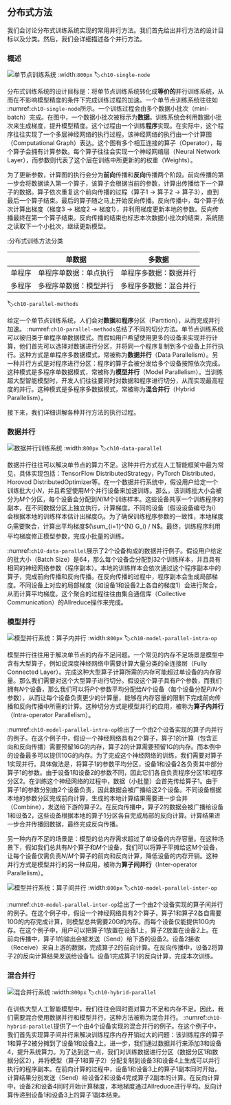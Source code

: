 ## 分布式方法

我们会讨论分布式训练系统实现的常用并行方法。我们首先给出并行方法的设计目标以及分类。然后，我们会详细描述各个并行方法。

### 概述

![单节点训练系统](../img/ch09/ch10-single-node.png)
:width:`800px`
:label:`ch10-single-node`

分布式训练系统的设计目标是：将单节点训练系统转化成**等价的**并行训练系统，从而在不影响模型精度的条件下完成训练过程的加速。一个单节点训练系统往往如 :numref:`ch10-single-node`所示。一个训练过程会由多个数据小批次（mini-batch）完成。在图中，一个数据小批次被标示为**数据**。训练系统会利用数据小批次来生成梯度，提升模型精度。这个过程由一个训练**程序**实现。在实际中，这个程序往往实现了一个多层神经网络的执行过程。该神经网络的执行由一个计算图（Computational Graph）表达。这个图有多个相互连接的算子（Operator），每个算子会拥有计算参数。每个算子往往会实现一个神经网络层（Neural Network Layer），而参数则代表了这个层在训练中所更新的的权重（Weights）。

为了更新参数，计算图的执行会分为**前向**传播和**反向**传播两个阶段。前向传播的第一步会将数据读入第一个算子，该算子会根据当前的参数，计算出传播给下一个算子的数据。算子依次重复这个前向传播的过程（算子1 -\> 算子2 -\> 算子3），直到最后一个算子结束。最后的算子随之马上开始反向传播。反向传播中，每个算子依次计算出梯度（梯度3 -\> 梯度2 -\> 梯度1），并利用梯度更新本地的参数。反向传播最终在第一个算子结束。反向传播的结束也标志本次数据小批次的结束，系统随之读取下一个小批次，继续更新模型。

:分布式训练方法分类

|  | 单数据 | 多数据 |
|:---:|:---:|:---:|
| 单程序 | 单程序单数据：单点执行 | 单程序多数据：数据并行 |
| 多程序 | 多程序单数据：模型并行 | 多程序多数据：混合并行 |
:label:`ch10-parallel-methods`

给定一个单节点训练系统，人们会对**数据**和**程序**分区（Partition），从而完成并行加速。 :numref:`ch10-parallel-methods`总结了不同的切分方法。单节点训练系统可以被归类于单程序单数据模式。而假如用户希望使用更多的设备来实现并行计算，他们首先可以选择对数据进行分区，并将同一个程序复制到多个设备上并行执行。这种方式是单程序多数据模式，常被称为**数据并行**（Data Parallelism）。另一种并行方式是对程序进行分区：程序的算子会被分发给多个设备按照依次完成。这种模式是多程序单数据模式，常被称为**模型并行**（Model Parallelism）。当训练超大型智能模型时，开发人们往往要同时对数据和程序进行切分，从而实现最高程度的并行。这种模式是多程序多数据模式，常被称为**混合并行**（Hybrid Parallelism）。

接下来，我们详细讲解各种并行方法的执行过程。

### 数据并行

![数据并行训练系统](../img/ch09/ch10-data-parallel.png)
:width:`800px`
:label:`ch10-data-parallel`

数据并行往往可以解决单节点的算力不足。这种并行方式在人工智能框架中最为常见，具体实现包括：TensorFlow DistributedStrategy，PyTorch Distributed，Horovod DistributedOptimizer等。在一个数据并行系统中，假设用户给定一个训练批大小$N$，并且希望使用$M$个并行设备来加速训练。那么，该训练批大小会被分为$M$个分区，每个设备会分配到$N/M$个训练样本。这些设备共享一个训练程序的副本，在不同数据分区上独立执行，计算梯度。不同的设备（假设设备编号为$i$）会根据本地的训练样本估计出梯度$G_i$。为了确保训练程序参数的一致性，本地梯度$G_i$需要聚合，计算出平均梯度$(\sum_{i=1}^{N} G_i) / N$。最终，训练程序利用平均梯度修正模型参数，完成小批量的训练。

:numref:`ch10-data-parallel`展示了2个设备构成的数据并行例子。假设用户给定的批大小（Batch Size）是64，那么每个设备会分配到32个训练样本，并且具有相同的神经网络参数（程序副本）。本地的训练样本会依次通过这个程序副本中的算子，完成前向传播和反向传播。在反向传播的过程中，程序副本会生成局部梯度。不同设备上对应的局部梯度（如设备1和设备2上各自的梯度1）会进行聚合，从而计算平均梯度。这个聚合的过程往往由集合通信库（Collective Communication）的Allreduce操作来完成。

### 模型并行

![模型并行系统：算子内并行](../img/ch09/ch10-model-parallel-intra-op.png)
:width:`800px`
:label:`ch10-model-parallel-intra-op`

模型并行往往用于解决单节点的内存不足问题。一个常见的内存不足场景是模型中含有大型算子，例如说深度神经网络中需要计算大量分类的全连接层（Fully Connected Layer）。完成这种大型算子计算所需的内存可能超过单设备的内存容量。那么我们需要对这个大型算子进行切分。假设这个算子具有$P$个参数，而我们拥有$N$个设备，那么我们可以将$P$个参数平均分配给$N$个设备（每个设备分配$P/N$个参数），从而让每个设备负责更少的计算量，能够在内存容量的限制下完成前向传播和反向传播中所需的计算。这种切分方式是模型并行的应用，被称为**算子内并行**（Intra-operator Parallelism）。

:numref:`ch10-model-parallel-intra-op`给出了一个由2个设备实现的算子内并行的例子。在这个例子中，假设一个神经网络具有2个算子，算子1的计算（包含正向和反向传播）需要预留16G的内存，算子2的计算需要预留1G的内存。而本例中的设备最多可以提供10G的内存。为了完成这个神经网络的训练，我们需要对算子1实现并行。具体做法是，将算子1的参数平均分区，设备1和设备2各负责其中部分算子1的参数。由于设备1和设备2的参数不同，因此它们各自负责程序分区1和程序分区2。在训练这个神经网络的过程中，数据（小批量）会首先传给算子1。由于算子1的参数分别由2个设备负责，因此数据会被广播给这2个设备。不同设备根据本地的参数分区完成前向计算，生成的本地计算结果需要进一步合并（Combine），发送给下游的算子2。在反向传播中，算子2的数据会被广播给设备1和设备2，这些设备根据本地的算子1分区各自完成局部的反向计算。计算结果进一步合并传播回数据，最终完成反向传播。

另一种内存不足的场景是：模型的总内存需求超过了单设备的内存容量。在这种场景下，假如我们总共有$N$个算子和$M$个设备，我们可以将算子平摊给这$M$个设备，让每个设备仅需负责$N/M$个算子的前向和反向计算，降低设备的内存开销。这种并行方式是模型并行的另一种应用，被称为**算子间并行**（Inter-operator Parallelism）。

![模型并行系统：算子间并行](../img/ch09/ch10-model-parallel-inter-op.png)
:width:`800px`
:label:`ch10-model-parallel-inter-op`

:numref:`ch10-model-parallel-inter-op`给出了一个由2个设备实现的算子间并行的例子。在这个例子中，假设一个神经网络具有2个算子，算子1和算子2各自需要10G的内存完成计算，则模型总共需要20G的内存。而每个设备仅能提供10G内存。在这个例子中，用户可以把算子1放置在设备1上，算子2放置在设备2上。在前向传播中，算子1的输出会被发送（Send）给下游的设备2。设备2接收（Receive）来自上游的数据，完成算子2的前向计算。在反向传播中，设备2将算子2的反向计算结果发送给设备1。设备1完成算子1的反向计算，完成本次训练。

### 混合并行

![混合并行系统](../img/ch09/ch10-hybrid-parallel.png)
:width:`800px`
:label:`ch10-hybrid-parallel`

在训练大型人工智能模型中，我们往往会同时面对算力不足和内存不足。因此，我们需要混合使用数据并行和模型并行，这种方法被称为混合并行。 :numref:`ch10-hybrid-parallel`提供了一个由4个设备实现的混合并行的例子。在这个例子中，我们首先实现算子间并行来解决训练程序内存开销过大的问题：该训练程序的算子1和算子2被分摊到了设备1和设备2上。进一步，我们通过数据并行来添加3和设备4，提升系统算力。为了达到这一点，我们对训练数据进行分区（数据分区1和数据分区2），并将模型（算子1和算子2）分配复制到设备3和设备4上生成可以并行执行的程序副本。在前向计算的过程中，设备1和设备3上的算子1副本同时开始，计算结果分别发送（Send）给设备2和设备4完成算子2副本的计算。在反向计算中，设备2和设备4同时开始计算梯度，本地梯度通过Allreduce进行平均。反向计算传递到设备1和设备3上的算子1副本结束。